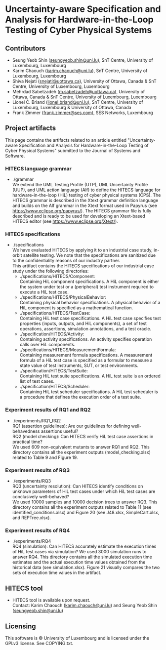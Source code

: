 # Uncertainty-aware Specification and Analysis for Hardware-in-the-Loop Testing of Cyber Physical Systems


## Contributors 
    
* Seung Yeob Shin (seungyeob.shin@uni.lu), SnT Centre, University of Luxembourg, Luxembourg  
* Karim Chaouch (karim.chaouch@uni.lu), SnT Centre, University of Luxembourg, Luxembourg  
* Shiva Nejati (snejati@uottawa.ca), University of Ottawa, Canada & SnT Centre, University of Luxembourg, Luxembourg  
* Mehrdad Sabetzadeh (m.sabetzadeh@uottawa.ca), University of Ottawa, Canada & SnT Centre, University of Luxembourg, Luxembourg  
* Lionel C. Briand (lionel.briand@uni.lu), SnT Centre, University of Luxembourg, Luxembourg & University of Ottawa, Canada
* Frank Zimmer (frank.zimmer@ses.com), SES Networks, Luxembourg  

## Project artifacts

This page contains the artifacts related to an article entitled "Uncertainty-aware Specification and Analysis for Hardware-in-the-Loop Testing of Cyber Physical Systems" submitted to the Journal of Systems and Software.

### HITECS language grammar
* ./grammar  
  We extend the UML Testing Profile (UTP), UML Uncertainty Profile (UUP), and UML action language (Alf) to define the HITECS language for hardware-in-the-loop (HiL) testing of cyber physical systems (CPS). The HITECS grammar is described in the Xtext grammar definition language and builds on the Alf grammar in the Xtext format used in Papyrus (see https://www.eclipse.org/papyrus/). The HITECS grammar file is fully described and is ready to be used for developing an Xtext-based HITECS editor (see https://www.eclipse.org/Xtext/).


### HITECS specifications
* ./specifications  
  We have evaluated HITECS by applying it to an industrial case study, in-orbit satellite testing. We note that the specifications are sanitized due to the confidentiality reasons of our industry partner.  
  This artifact contains the HITECS specifications of our industrial case study under the following directories:  
  - ./specifications/HITECS/Component:  
    Containing HiL component specifications. A HiL component is either the system under test or a (peripheral) test instrument required to execute a HiL test case.  
  - ./specifications/HITECS/PhysicalBehavior:  
    Containing physical behavior specifications. A physical behavior of a HiL component is specified as a mathematical function.
  - ./specifications/HITECS/TestCase:  
    Containing HiL test case specifications. A HiL test case specifies test properties (inputs, outputs, and HiL components), a set of test operations, assertions, simulation annotations, and a test oracle.  
  - ./specification/HITECS/Activity:  
    Containing activity specifications. An activity specifies operation calls over HiL components.  
  - ./specifications/HITECS/MeasurementFormula:  
    Containing measurement formula specifications. A measurement formula of a HiL test case is specified as a formular to measure a state value of test instruments, SUT, or test environments.
  - ./specification/HITECS/TestSuite:  
    Containing HiL test suite specifications. A HiL test suite is an ordered list of test cases.  
  - ./specification/HITECS/Scheduler:  
    Containing HiL test scheduler specifications. A HiL test scheduler is a procedure that defines the execution order of a test suite.


### Experiment results of RQ1 and RQ2
* ./experiments/RQ1_RQ2  
  RQ1 (assertion guidelines): Are our guidelines for defining well-behavedness assertions useful?  
  RQ2 (model checking): Can HITECS verify HiL test case assertions in practical time?  
  We used 609 non-equivalent mutants to answer RQ1 and RQ2. This directory contains all the experiment outputs (model_checking.xlsx) related to Table 9 and Figure 19.


### Experiment results of RQ3
* ./experiments/RQ3  
  RQ3 (uncertainty resolution): Can HITECS identify conditions on unknown parameters of HiL test cases under which HiL test cases are conclusively well-behaved?  
  We used 10000 samples and 10000 decision trees to answer RQ3. This directory contains all the experiment outputs related to Table 11 (see identified_conditions.xlsx) and Figure 20 (see J48.xlsx, SimpleCart.xlsx, and REPTree.xlsx).


### Experiment results of RQ4
* ./experiments/RQ4  
  RQ4 (simulation): Can HITECS accurately estimate the execution times of HiL test cases via simulation?
  We used 3000 simulation runs to answer RQ4. This directory contains all the simulated execution time estimates and the actual execution time values obtained from the historical data (see simulation.xlsx). Figure 21 visually compares the two sets of execution time values in the artifact.


## HITECS tool
* HITECS tool is available upon request.  
  Contact: Karim Chaouch (karim.chaouch@uni.lu) and Seung Yeob Shin (seungyeob.shin@uni.lu)

## Licensing
This software is © University of Luxembourg and is licensed under the GPLv3 license. See COPYING.txt.
